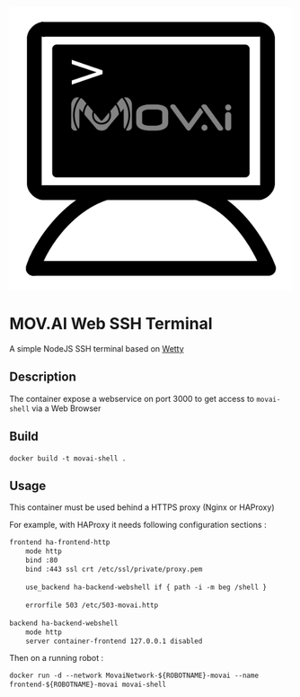 ![MOVAI-SHELL](static/webshell.png)
# MOV.AI Web SSH Terminal

A simple NodeJS SSH terminal based on [Wetty](https://github.com/butlerx/wetty)

## Description

The container expose a webservice on port 3000 to get access to `movai-shell` via a Web Browser

## Build

    docker build -t movai-shell .

## Usage

This container must be used behind a HTTPS proxy (Nginx or HAProxy)

For example, with HAProxy it needs following configuration sections :

    frontend ha-frontend-http
        mode http
        bind :80
	    bind :443 ssl crt /etc/ssl/private/proxy.pem

        use_backend ha-backend-webshell if { path -i -m beg /shell }

        errorfile 503 /etc/503-movai.http

    backend ha-backend-webshell
        mode http
        server container-frontend 127.0.0.1 disabled


Then on a running robot :

    docker run -d --network MovaiNetwork-${ROBOTNAME}-movai --name frontend-${ROBOTNAME}-movai movai-shell
